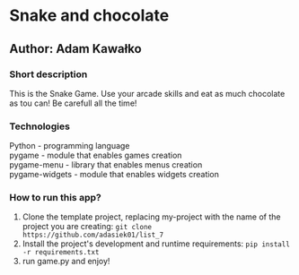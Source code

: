 # Snake and chocolate

## Author: Adam Kawałko

### Short description
This is the Snake Game. Use your arcade skills and eat as much chocolate as tou can! Be carefull all the time!

### Technologies
Python - programming language\
pygame - module that enables games creation\
pygame-menu - library that enables menus creation\
pygame-widgets - module that enables widgets creation

### How to run this app?
1. Clone the template project, replacing my-project with the name of the project you are creating: 
`git clone  https://github.com/adasiek01/list_7 `
2. Install the project's development and runtime requirements:
`pip install -r requirements.txt`
3. run game.py and enjoy!
